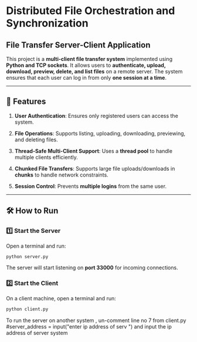 # Distributed File Orchestration and Synchronization  

## File Transfer Server-Client Application  

This project is a **multi-client file transfer system** implemented using **Python and TCP sockets**. It allows users to **authenticate, upload, download, preview, delete, and list files** on a remote server. The system ensures that each user can log in from only **one session at a time**.  

---

## 🚀 Features  

1) **User Authentication**: Ensures only registered users can access the system.  

2) **File Operations**: Supports listing, uploading, downloading, previewing, and deleting files.  

3) **Thread-Safe Multi-Client Support**: Uses a **thread pool** to handle multiple clients efficiently.  

4) **Chunked File Transfers**: Supports large file uploads/downloads in **chunks** to handle network constraints.  

5) **Session Control**: Prevents **multiple logins** from the same user.  

---

## 🛠 How to Run  

### 1️⃣ Start the Server  

Open a terminal and run:  

```bash
python server.py
```
The server will start listening on **port 33000** for incoming connections.  

### 2️⃣ Start the Client  

On a client machine, open a terminal and run:  

```bash
python client.py
```

To run the server on another system , un-comment  line no 7 from client.py
#server_address = input("enter ip address of serv ")
and input the ip address of server system

